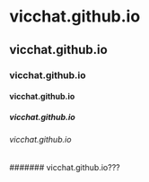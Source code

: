 # vicchat.github.io
## vicchat.github.io
### vicchat.github.io
#### vicchat.github.io
##### vicchat.github.io
###### vicchat.github.io
####### vicchat.github.io???
